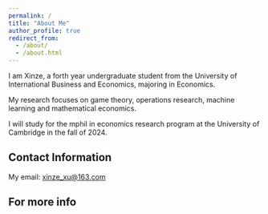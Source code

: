 ```yaml
---
permalink: /
title: "About Me"
author_profile: true
redirect_from: 
  - /about/
  - /about.html
---
```


I am Xinze, a forth year undergraduate student from the University of International Business and Economics, majoring in Economics. 

My research focuses on game theory, operations research, machine learning and mathematical economics.

I will study for the mphil in economics research program at the University of Cambridge in the fall of 2024.

Contact Information
------
My email: xinze_xu@163.com


For more info
------


